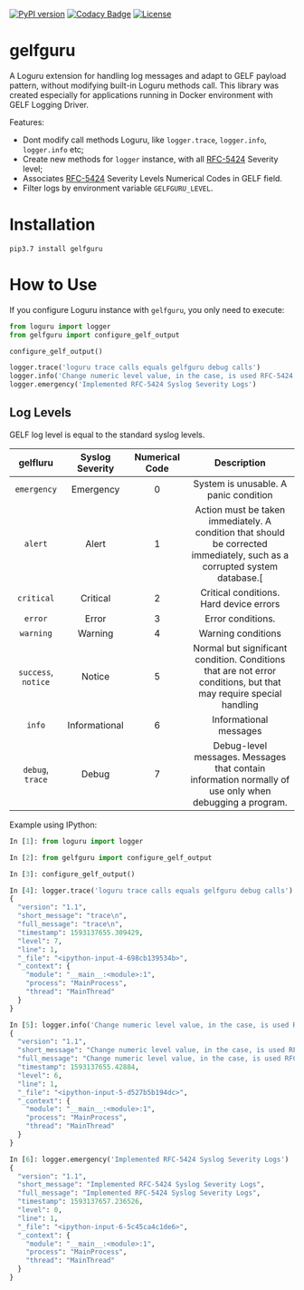 [![PyPI version](https://badge.fury.io/py/gelfguru.svg)](https://badge.fury.io/py/gelfguru)
[![Codacy Badge](https://app.codacy.com/project/badge/Grade/ecc1f25454164ff78e432f5a126563cb)](https://www.codacy.com/manual/augustoliks/loguru-gelf-extension?utm_source=github.com&amp;utm_medium=referral&amp;utm_content=augustoliks/loguru-gelf-extension&amp;utm_campaign=Badge_Grade)
[![License](https://img.shields.io/badge/License-Apache%202.0-blue.svg)](https://opensource.org/licenses/Apache-2.0)

# gelfguru

A Loguru extension for handling log messages and adapt to GELF payload pattern, without modifying  built-in Loguru methods call.
This library was created especially for applications running in Docker environment with GELF Logging Driver.

Features:
- Dont modify call methods Loguru, like `logger.trace`, `logger.info`, `logger.info` etc;
- Create new methods for `logger` instance, with all [RFC-5424](https://en.wikipedia.org/wiki/Syslog) Severity level;
- Associates [RFC-5424](https://en.wikipedia.org/wiki/Syslog) Severity Levels Numerical Codes in GELF field.
- Filter logs by environment variable `GELFGURU_LEVEL`.

# Installation

```shell
pip3.7 install gelfguru
```

# How to Use 

If you configure Loguru instance with `gelfguru`, you only need to execute:

```python
from loguru import logger
from gelfguru import configure_gelf_output

configure_gelf_output()

logger.trace('loguru trace calls equals gelfguru debug calls')
logger.info('Change numeric level value, in the case, is used RFC-5424 numeric level value')
logger.emergency('Implemented RFC-5424 Syslog Severity Logs')
```

## Log Levels

GELF log level is equal to the standard syslog levels.

| gelfluru             | Syslog Severity  | Numerical Code   | Description
|:---:                 |:---:             | :---:            | :---:
|  `emergency`         | Emergency        | 0                | System is unusable. A panic condition
|  `alert`             | Alert            | 1                | Action must be taken immediately. A condition that should be corrected immediately, such as a corrupted system database.[
|  `critical`          | Critical         | 2                | Critical conditions. Hard device errors
|  `error`             | Error            | 3                | Error conditions. 
|  `warning`           | Warning          | 4                | Warning conditions
|  `success`, `notice` | Notice           | 5                | Normal but significant condition. Conditions that are not error conditions, but that may require special handling
|  `info`              | Informational    | 6                | Informational messages
|  `debug`, `trace`    | Debug            | 7                | Debug-level messages. Messages that contain information normally of use only when debugging a program.

Example using IPython:

```python
In [1]: from loguru import logger                                                                             

In [2]: from gelfguru import configure_gelf_output                                                            

In [3]: configure_gelf_output()                                                                               

In [4]: logger.trace('loguru trace calls equals gelfguru debug calls')                                        
{
  "version": "1.1",
  "short_message": "trace\n",
  "full_message": "trace\n",
  "timestamp": 1593137655.309429,
  "level": 7,
  "line": 1,
  "_file": "<ipython-input-4-698cb139534b>",
  "_context": {
    "module": "__main__:<module>:1",
    "process": "MainProcess",
    "thread": "MainThread"
  }
}

In [5]: logger.info('Change numeric level value, in the case, is used RFC-5424 numeric level value')          
{
  "version": "1.1",
  "short_message": "Change numeric level value, in the case, is used RFC-5424",
  "full_message": "Change numeric level value, in the case, is used RFC-5424 numeric level value",
  "timestamp": 1593137655.42884,
  "level": 6,
  "line": 1,
  "_file": "<ipython-input-5-d527b5b194dc>",
  "_context": {
    "module": "__main__:<module>:1",
    "process": "MainProcess",
    "thread": "MainThread"
  }
}

In [6]: logger.emergency('Implemented RFC-5424 Syslog Severity Logs')                                         
{
  "version": "1.1",
  "short_message": "Implemented RFC-5424 Syslog Severity Logs",
  "full_message": "Implemented RFC-5424 Syslog Severity Logs",
  "timestamp": 1593137657.236526,
  "level": 0,
  "line": 1,
  "_file": "<ipython-input-6-5c45ca4c1de6>",
  "_context": {
    "module": "__main__:<module>:1",
    "process": "MainProcess",
    "thread": "MainThread"
  }
}
```